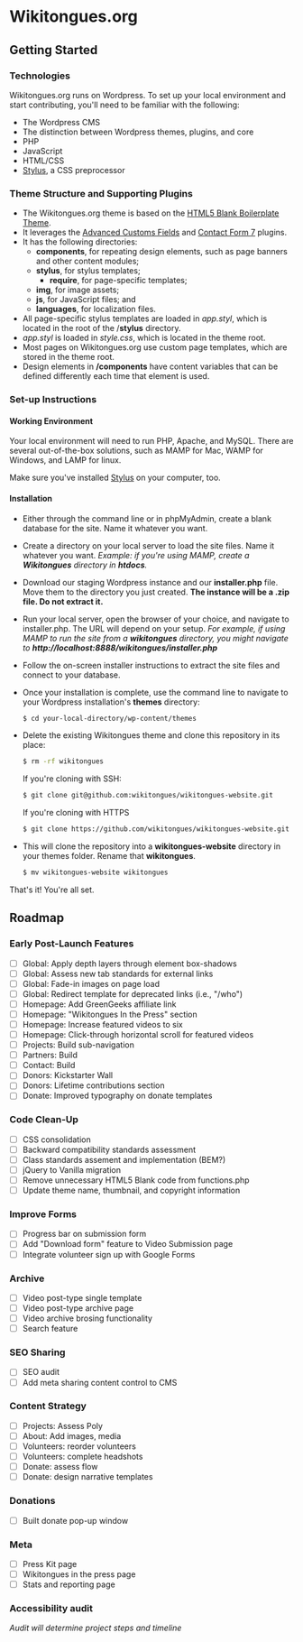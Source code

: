 # Wikitongues.org

## Getting Started

### Technologies

Wikitongues.org runs on Wordpress. To set up your local environment and start contributing, you'll need to be familiar with the following:

* The Wordpress CMS
* The distinction between Wordpress themes, plugins, and core 
* PHP
* JavaScript
* HTML/CSS
* [Stylus](http://stylus-lang.com/), a CSS preprocessor

### Theme Structure and Supporting Plugins

* The Wikitongues.org theme is based on the [HTML5 Blank Boilerplate Theme](http://html5blank.com/). 
* It leverages the [Advanced Customs Fields](https://www.advancedcustomfields.com/) and [Contact Form 7](https://wordpress.org/plugins/contact-form-7/) plugins.
* It has the following directories:
	* **components**, for repeating design elements, such as page banners and other content modules;  
	* **stylus**, for stylus templates;
		* **require**, for page-specific templates;
	* **img**, for image assets;
	* **js**, for JavaScript files; and
	* **languages**, for localization files.
* All page-specific stylus templates are loaded in *app.styl*, which is located in the root of the /**stylus** directory.
* *app.styl* is loaded in *style.css*, which is located in the theme root.
* Most pages on Wikitongues.org use custom page templates, which are stored in the theme root.
* Design elements in **/components** have content variables that can be defined differently each time that element is used.

### Set-up Instructions

#### Working Environment

Your local environment will need to run PHP, Apache, and MySQL. There are several out-of-the-box solutions, such as MAMP for Mac, WAMP for Windows, and LAMP for linux. 

Make sure you've installed [Stylus](http://stylus-lang.com/) on your computer, too.

#### Installation

* Either through the command line or in phpMyAdmin, create a blank database for the site. Name it whatever you want.
* Create a directory on your local server to load the site files. Name it whatever you want. *Example: if you're using MAMP, create a **Wikitongues** directory in **htdocs**.*
* Download our staging Wordpress instance and our **installer.php** file. Move them to the directory you just created. **The instance will be a .zip file. Do not extract it.** 
* Run your local server, open the browser of your choice, and navigate to installer.php. The URL will depend on your setup. *For example, if using MAMP to run the site from a **wikitongues** directory, you might navigate to **http://localhost:8888/wikitongues/installer.php***
* Follow the on-screen installer instructions to extract the site files and connect to your database.
* Once your installation is complete, use the command line to navigate to your Wordpress installation's **themes** directory:

	```bash
	$ cd your-local-directory/wp-content/themes
	```
* Delete the existing Wikitongues theme and clone this repository in its place:

	```bash
	$ rm -rf wikitongues
	```

	If you're cloning with SSH:
	```bash
	$ git clone git@github.com:wikitongues/wikitongues-website.git
	```

	If you're cloning with HTTPS
	```bash
	$ git clone https://github.com/wikitongues/wikitongues-website.git
	```
* This will clone the repository into a **wikitongues-website** directory in your themes folder. Rename that **wikitongues**.
	
	```bash
	$ mv wikitongues-website wikitongues
	```

That's it! You're all set.

## Roadmap

### Early Post-Launch Features

- [ ] Global: Apply depth layers through element box-shadows
- [ ] Global: Assess new tab standards for external links
- [ ] Global: Fade-in images on page load
- [ ] Global: Redirect template for deprecated links (i.e., "/who")
- [ ] Homepage: Add GreenGeeks affiliate link
- [ ] Homepage: "Wikitongues In the Press" section
- [ ] Homepage: Increase featured videos to six
- [ ] Homepage: Click-through horizontal scroll for featured videos
- [ ] Projects: Build sub-navigation
- [ ] Partners: Build
- [ ] Contact: Build
- [ ] Donors: Kickstarter Wall
- [ ] Donors: Lifetime contributions section
- [ ] Donate: Improved typography on donate templates

### Code Clean-Up

- [ ] CSS consolidation
- [ ] Backward compatibility standards assessment
- [ ] Class standards assement and implementation (BEM?)
- [ ] jQuery to Vanilla migration
- [ ] Remove unnecessary HTML5 Blank code from functions.php
- [ ] Update theme name, thumbnail, and copyright information

### Improve Forms

- [ ] Progress bar on submission form
- [ ] Add "Download form" feature to Video Submission page
- [ ] Integrate volunteer sign up with Google Forms

### Archive

- [ ] Video post-type single template
- [ ] Video post-type archive page
- [ ] Video archive brosing functionality
- [ ] Search feature

### SEO Sharing

- [ ] SEO audit
- [ ] Add meta sharing content control to CMS

### Content Strategy

- [ ] Projects: Assess Poly
- [ ] About: Add images, media
- [ ] Volunteers: reorder volunteers
- [ ] Volunteers: complete headshots
- [ ] Donate: assess flow
- [ ] Donate: design narrative templates

### Donations

- [ ] Built donate pop-up window

### Meta

- [ ] Press Kit page
- [ ] Wikitongues in the press page
- [ ] Stats and reporting page

### Accessibility audit

*Audit will determine project steps and timeline*